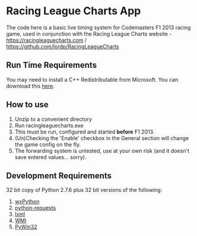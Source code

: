 Racing League Charts App
=

The code here is a basic live timing system for Codemasters F1 2013 racing game, used in conjunction with the Racing League Charts website - https://racingleaguecharts.com / https://github.com/lordp/RacingLeagueCharts

## Run Time Requirements ##

You may need to install a C++ Redistributable from Microsoft. You can download this [here](https://www.microsoft.com/en-us/download/confirmation.aspx?id=29).

## How to use ##

1. Unzip to a convenient directory
2. Run racingleaguecharts.exe
3. This must be run, configured and started **before** F1 2013.
4. (Un)Checking the 'Enable' checkbox in the General section will change the game config on the fly.
5. The forwarding system is untested, use at your own risk (and it doesn't save entered values... sorry).

## Development Requirements ##

32 bit copy of Python 2.7.6 plus 32 bit versions of the following:

1. [wxPython](http://wxpython.org)
2. [python-requests](http://python-requests.org)
3. [lxml](http://lxml.de/)
4. [WMI](https://pypi.python.org/pypi/WMI/1.4.9)
5. [PyWin32](http://sourceforge.net/projects/pywin32/)
